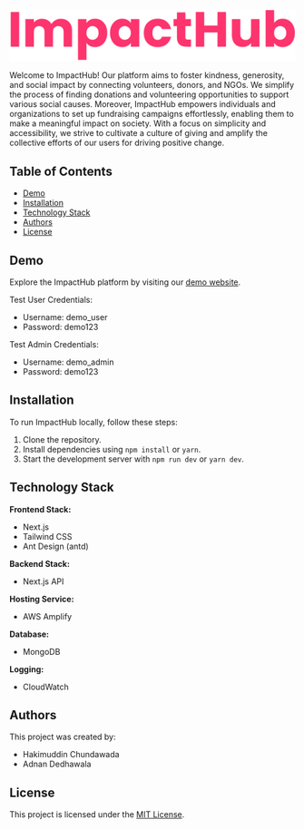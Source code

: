 ![ImpactHub Logo](public\logo_readme.svg)

Welcome to ImpactHub! Our platform aims to foster kindness, generosity, and social impact by connecting volunteers, donors, and NGOs. We simplify the process of finding donations and volunteering opportunities to support various social causes. Moreover, ImpactHub empowers individuals and organizations to set up fundraising campaigns effortlessly, enabling them to make a meaningful impact on society. With a focus on simplicity and accessibility, we strive to cultivate a culture of giving and amplify the collective efforts of our users for driving positive change.

## Table of Contents

- [Demo](#demo)
- [Installation](#installation)
- [Technology Stack](#technology-stack)
- [Authors](#authors)
- [License](#license)

## Demo

Explore the ImpactHub platform by visiting our [demo website](#).

Test User Credentials:
- Username: demo_user
- Password: demo123

Test Admin Credentials:
- Username: demo_admin
- Password: demo123

## Installation

To run ImpactHub locally, follow these steps:

1. Clone the repository.
2. Install dependencies using `npm install` or  `yarn`.
3. Start the development server with `npm run dev` or `yarn dev`.

## Technology Stack

**Frontend Stack:**
- Next.js
- Tailwind CSS
- Ant Design (antd)

**Backend Stack:**
- Next.js API

**Hosting Service:**
- AWS Amplify

**Database:**
- MongoDB

**Logging:**
- CloudWatch

## Authors

This project was created by:
- Hakimuddin Chundawada
- Adnan Dedhawala

## License

This project is licensed under the [MIT License](LICENSE).
